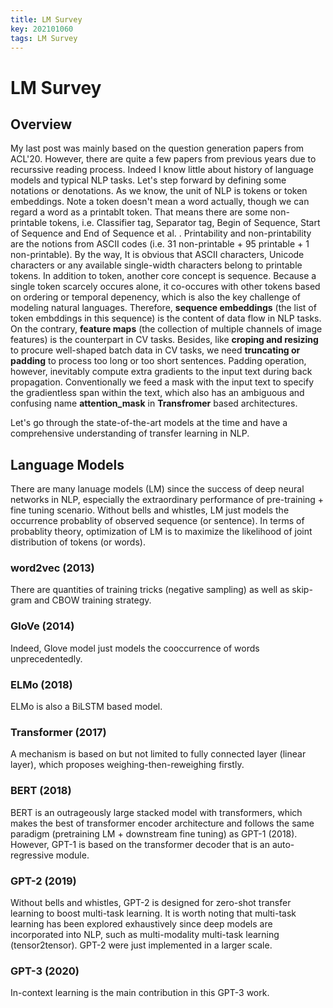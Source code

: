 ```yaml
---
title: LM Survey
key: 202101060
tags: LM Survey
---
```


# LM Survey

## Overview

My last post was mainly based on the question generation papers from ACL'20. However, there are quite a few papers from previous years due to recurssive reading process. Indeed I know little about history of language models and typical NLP tasks. Let's step forward by defining some notations or denotations. As we know, the unit of NLP is tokens or token embeddings. Note a token doesn't mean a word actually, though we can regard a word as a printablt token. That means there are some non-printable tokens, i.e. Classifier tag, Separator tag, Begin of Sequence, Start of Sequence and End of Sequence et al. . Printability and non-printability are the notions from ASCII codes (i.e. 31 non-printable + 95 printable + 1 non-printable). By the way, It is obvious that ASCII characters, Unicode characters or any available single-width characters belong to printable tokens. In addition to token, another core concept is sequence. Because a single token scarcely occures alone, it co-occures with other tokens based on ordering or temporal depenency, which is also the key challenge of modeling natural languages. Therefore, **sequence embeddings** (the list of token embddings in this sequence) is the content of data flow in NLP tasks. On the contrary, **feature maps** (the collection of multiple channels of image features) is the counterpart in CV tasks. Besides, like **croping and resizing** to procure well-shaped batch data in CV tasks, we need **truncating or padding** to process too long or too short sentences. Padding operation, however, inevitably compute extra gradients to the input text during back propagation. Conventionally we feed a mask with the input text to specify the gradientless span within the text, which also has an ambiguous and confusing name **attention_mask** in **Transfromer** based architectures.



Let's go through the state-of-the-art models at the time and have a comprehensive understanding of transfer learning in NLP.

<!--more-->



## Language Models

There are many lanuage models (LM) since the success of deep neural networks in NLP, especially the extraordinary performance of pre-training + fine tuning scenario. Without bells and whistles, LM just models the occurrence probablity of observed sequence (or sentence). In terms of probablity theory, optimization of LM is to maximize the likelihood of joint distribution of tokens (or words).

### word2vec (2013)

There are quantities of training tricks (negative sampling) as well as skip-gram and CBOW training strategy. 

### GloVe (2014)

Indeed, Glove model just models the cooccurrence of words unprecedentedly.

### ELMo (2018)

ELMo is also a BiLSTM based model.

### Transformer (2017)

A mechanism is based on but not limited to fully connected layer (linear layer), which proposes weighing-then-reweighing firstly.

### BERT (2018)

BERT is an outrageously large stacked model with transformers, which makes the best of transformer encoder architecture and follows the same paradigm (pretraining LM + downstream fine tuning) as GPT-1 (2018). However, GPT-1 is based on the transformer decoder that is an auto-regressive module.

### GPT-2 (2019)

Without bells and whistles, GPT-2 is designed for zero-shot transfer learning to boost multi-task learning. It is worth noting that multi-task learning has been explored exhaustively since deep models are incorporated into NLP, such as multi-modality multi-task learning (tensor2tensor). GPT-2 were just implemented in a larger scale.

### GPT-3 (2020)

In-context learning is the main contribution in this GPT-3 work.